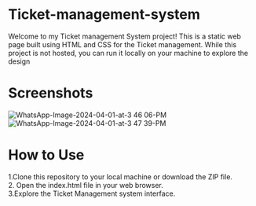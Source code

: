 # Ticket-management-system
Welcome to my Ticket management System project! This is a static web page built using HTML and CSS for the Ticket management. While this project is not hosted, you can run it locally on your machine to explore the design
# Screenshots 
![WhatsApp-Image-2024-04-01-at-3 46 06-PM](https://github.com/prathmesh8552/Ticket-management-system/assets/134964244/d0d1718a-fb82-4ece-871d-80a1795fecea)  
![WhatsApp-Image-2024-04-01-at-3 47 39-PM](https://github.com/prathmesh8552/Ticket-management-system/assets/134964244/8675c196-45a9-4f73-a20b-9176281062b5)  
# How to Use
1.Clone this repository to your local machine or download the ZIP file.  
2. Open the index.html file in your web browser.  
3.Explore the Ticket Management system interface.  

